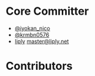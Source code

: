 # Core Committer
- [@iyokan_nico](https://twitter.com/iyokan_nico)
- [@krmbn0576](https://twitter.com/krmbn0576)
- [liply](https://twitter.com/liplynet) [master@liply.net](mailto:master@liply.net)

# Contributors
